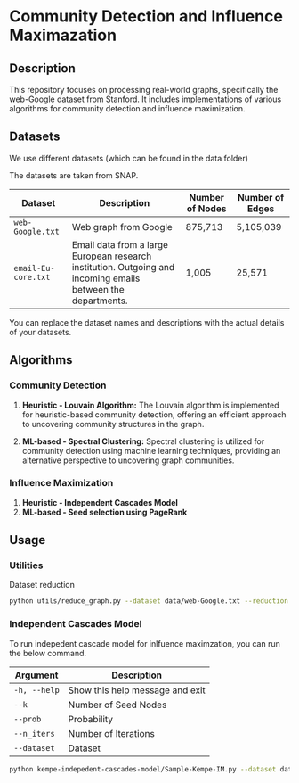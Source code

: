 # Community Detection and Influence Maximazation 

## Description

This repository focuses on processing real-world graphs, specifically the web-Google dataset from Stanford. It includes implementations of various algorithms for community detection and influence maximization.

## Datasets

We use different datasets (which can be found in the data folder)

The datasets are taken from SNAP.

| Dataset | Description | Number of Nodes | Number of Edges |
| --- | --- | --- | --- |
| `web-Google.txt` | Web graph from Google | 875,713 | 5,105,039 |
| `email-Eu-core.txt` | Email data from a large European research institution. Outgoing and incoming emails between the departments. | 1,005 | 25,571 |

You can replace the dataset names and descriptions with the actual details of your datasets. 

## Algorithms


### Community Detection

1. **Heuristic - Louvain Algorithm:** The Louvain algorithm is implemented for heuristic-based community detection, offering an efficient approach to uncovering community structures in the graph.

2. **ML-based - Spectral Clustering:** Spectral clustering is utilized for community detection using machine learning techniques, providing an alternative perspective to uncovering graph communities.


### Influence Maximization

1. **Heuristic - Independent Cascades Model**
2. **ML-based - Seed selection using PageRank**


## Usage

### Utilities 

Dataset reduction 

```bash
python utils/reduce_graph.py --dataset data/web-Google.txt --reduction 0.5 --output data/web-Google-reduced.txt
```
### Independent Cascades Model

To run indepedent cascade model for inlfuence maximzation, you can run the below command. 

| Argument | Description |
| --- | --- |
| `-h, --help` | Show this help message and exit |
| `--k ` | Number of Seed Nodes |
| `--prob ` | Probability |
| `--n_iters` | Number of Iterations |
| `--dataset` | Dataset |

```bash
python kempe-indepedent-cascades-model/Sample-Kempe-IM.py --dataset data/web-Google-reduced.txt
```